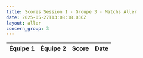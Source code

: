 ```yaml
---
title: Scores Session 1 - Groupe 3 - Matchs Aller
date: 2025-05-27T13:08:18.036Z
layout: aller
concern_group: 3
---
```




| Équipe 1 | Équipe 2 | Score | Date |
|----------|----------|-------|------|

